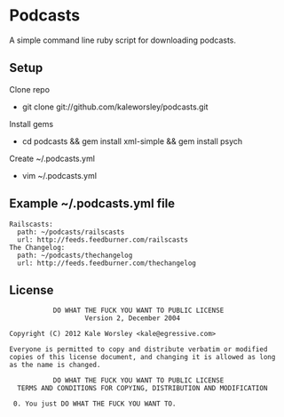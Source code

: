 Podcasts
========

A simple command line ruby script for downloading podcasts.


Setup
-----

Clone repo

 - git clone git://github.com/kaleworsley/podcasts.git

Install gems

 - cd podcasts && gem install xml-simple && gem install psych

Create ~/.podcasts.yml

 - vim ~/.podcasts.yml


Example ~/.podcasts.yml file
----------------------------

    Railscasts:
      path: ~/podcasts/railscasts
      url: http://feeds.feedburner.com/railscasts
    The Changelog:
      path: ~/podcasts/thechangelog
      url: http://feeds.feedburner.com/thechangelog



License
-------

               DO WHAT THE FUCK YOU WANT TO PUBLIC LICENSE
                       Version 2, December 2004

    Copyright (C) 2012 Kale Worsley <kale@egressive.com>

    Everyone is permitted to copy and distribute verbatim or modified
    copies of this license document, and changing it is allowed as long
    as the name is changed.

               DO WHAT THE FUCK YOU WANT TO PUBLIC LICENSE
      TERMS AND CONDITIONS FOR COPYING, DISTRIBUTION AND MODIFICATION

     0. You just DO WHAT THE FUCK YOU WANT TO.
